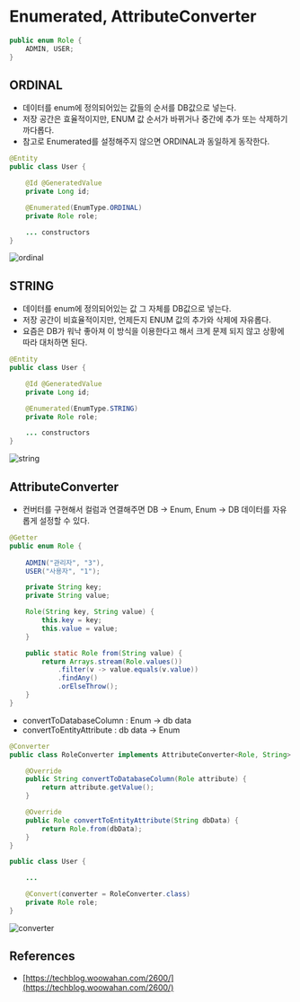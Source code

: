 # Enumerated, AttributeConverter

```java
public enum Role {
	ADMIN, USER;
}
```

## ORDINAL

- 데이터를 enum에 정의되어있는 값들의 순서를 DB값으로 넣는다.
- 저장 공간은 효율적이지만, ENUM 값 순서가 바뀌거나 중간에 추가 또는 삭제하기 까다롭다.
- 참고로 Enumerated를 설정해주지 않으면 ORDINAL과 동일하게 동작한다.

```java
@Entity
public class User {

	@Id @GeneratedValue
	private Long id;

	@Enumerated(EnumType.ORDINAL)
	private Role role;

	... constructors
}
```

![ordinal](https://user-images.githubusercontent.com/50051656/185636718-bf16114e-9d9e-471b-ba85-51767b6a50c2.png)

## STRING

- 데이터를 enum에 정의되어있는 값 그 자체를 DB값으로 넣는다.
- 저장 공간이 비효율적이지만, 언제든지 ENUM 값의 추가와 삭제에 자유롭다.
- 요즘은 DB가 워낙 좋아져 이 방식을 이용한다고 해서 크게 문제 되지 않고 상황에 따라 대처하면 된다.

```java
@Entity
public class User {

	@Id @GeneratedValue
	private Long id;

	@Enumerated(EnumType.STRING)
	private Role role;

	... constructors
}
```

![string](https://user-images.githubusercontent.com/50051656/185636711-ff8720ae-9660-4f14-b045-3774c1f631e0.png)

## AttributeConverter

- 컨버터를 구현해서 컬럼과 연결해주면 DB -> Enum, Enum -> DB 데이터를 자유롭게 설정할 수 있다.

```java
@Getter
public enum Role {
    
	ADMIN("관리자", "3"),
	USER("사용자", "1");

	private String key;
	private String value;

	Role(String key, String value) {
		this.key = key;
		this.value = value;
	}

	public static Role from(String value) {
		return Arrays.stream(Role.values())
			.filter(v -> value.equals(v.value))
			.findAny()
			.orElseThrow();
	}
}
```

- convertToDatabaseColumn : Enum -> db data
- convertToEntityAttribute : db data -> Enum

```java
@Converter
public class RoleConverter implements AttributeConverter<Role, String> {

	@Override
	public String convertToDatabaseColumn(Role attribute) {
		return attribute.getValue();
	}

	@Override
	public Role convertToEntityAttribute(String dbData) {
		return Role.from(dbData);
	}
}
```

```java
public class User {

    ...

	@Convert(converter = RoleConverter.class)
	private Role role;
}
```

![converter](https://user-images.githubusercontent.com/50051656/185641631-6415f8a1-509d-4e11-8022-86e606856873.png)

## References

- [https://techblog.woowahan.com/2600/](https://techblog.woowahan.com/2600/)